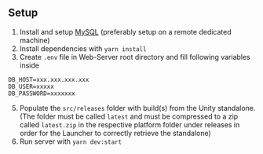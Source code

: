 ## Setup
1. Install and setup [MySQL](https://dev.mysql.com/downloads/installer/) (preferably setup on a remote dedicated machine)
3. Install dependencies with `yarn install`
4. Create `.env` file in Web-Server root directory and fill following variables inside
```
DB_HOST=xxx.xxx.xxx.xxx
DB_USER=xxxxx
DB_PASSWORD=xxxxxxx
```
5. Populate the `src/releases` folder with build(s) from the Unity standalone. (The folder must be called `latest` and must be compressed to a zip called `latest.zip` in the respective platform folder under releases in order for the Launcher to correctly retrieve the standalone)
6. Run server with `yarn dev:start`
